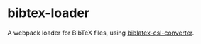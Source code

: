 # bibtex-loader

A webpack loader for BibTeX files, using [biblatex-csl-converter](https://github.com/fiduswriter/biblatex-csl-converter).

